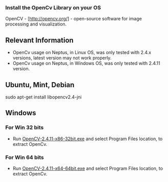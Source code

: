 ### Install the OpenCv Library on your OS
OpenCV - [http://opencv.org/] - open-source software for image processing and visualization.

## Relevant Information
- OpenCv usage on Neptus, in Linux OS, was only tested with 2.4.x versions, latest version may not work properly.
- OpenCv usage on Neptus, in Windows OS, was only tested with 2.4.11 version.

## Ubuntu, Mint, Debian

sudo apt-get install libopencv2.4-jni


## Windows

### For Win 32 bits

 - Run [OpenCV-2.4.11-x86-32bit.exe](https://drive.google.com/open?id=0BwIqQZURsztKeFE4bzRqLUZtSDA) and select Program Files location, to extract OpenCv.

### For Win 64 bits

 - Run [OpenCV-2.4.11-x64-64bit.exe](https://drive.google.com/open?id=0BwIqQZURsztKbExQMVhNbkVwU3M) and select Program Files location, to extract OpenCv.